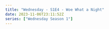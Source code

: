 ```yaml
---
title: "Wednesday - S1E4 - Woe What a Night"
date: 2023-11-06T23:11:52Z
series: ["Wednesday Season 1"]
---
```



<mux-player stream-type="on-demand"
  src="https://kp3d-my.sharepoint.com/personal/ryoo_kp3d_onmicrosoft_com/_layouts/15/download.aspx?share=EcIN_RsF0zdBo8-JhysKLmYBrZUkpZ4YD3FF_f4ize4sig" prefer-playback="mse" controls>
  </mux-player>
  
  
  <script src="https://cdn.jsdelivr.net/npm/@mux/mux-player"></script>
  
 <script type="application/ld+json">
 {
  "@context": "https://schema.org/",
  "@type": "VideoObject",
  "name": "Wednesday - S1E4 - Woe What a Night",
  "contentUrl": "https://stream.mux.com/wEba52HXpLwVkc2Q7tTz5DnwRdPWQtZdXTGZa9FGWsM.m3u8",
  "thumbnailUrl": "https://www.themoviedb.org/t/p/original/Ah1bTTgIi5iqaEe9S3czK0vM0PT.jpg?width=314&fit_mode=preserve&time=25",
  "uploadDate": "2023-11-06T23:11:52Z",
}

</script>

